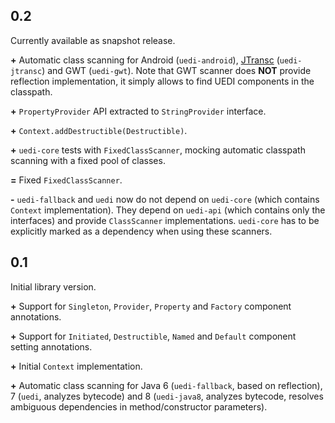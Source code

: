 ## 0.2

Currently available as snapshot release.

**+** Automatic class scanning for Android (`uedi-android`), [JTransc](http://jtransc.com/) (`uedi-jtransc`) and GWT (`uedi-gwt`). Note that GWT scanner does **NOT** provide reflection implementation, it simply allows to find UEDI components in the classpath.

**+** `PropertyProvider` API extracted to `StringProvider` interface.

**+** `Context.addDestructible(Destructible)`.

**+** `uedi-core` tests with `FixedClassScanner`, mocking automatic classpath scanning with a fixed pool of classes.

**=** Fixed `FixedClassScanner`.

**-** `uedi-fallback` and `uedi` now do not depend on `uedi-core` (which contains `Context` implementation). They depend on `uedi-api` (which contains only the interfaces) and provide `ClassScanner` implementations. `uedi-core` has to be explicitly marked as a dependency when using these scanners.

## 0.1

Initial library version.

**+** Support for `Singleton`, `Provider`, `Property` and `Factory` component annotations.

**+** Support for `Initiated`, `Destructible`, `Named` and `Default` component setting annotations.

**+** Initial `Context` implementation. 

**+** Automatic class scanning for Java 6 (`uedi-fallback`, based on reflection), 7 (`uedi`, analyzes bytecode) and 8 (`uedi-java8`, analyzes bytecode, resolves ambiguous dependencies in method/constructor parameters).

